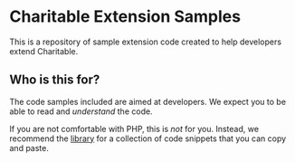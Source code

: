# Charitable Extension Samples

This is a repository of sample extension code created to help developers extend Charitable. 

## Who is this for? 

The code samples included are aimed at developers. We expect you to be able to read and *understand* the code.  

If you are not comfortable with PHP, this is *not* for you. Instead, we recommend the [library](https://github.com/Charitable/library) for a collection of code snippets that you can copy and paste.